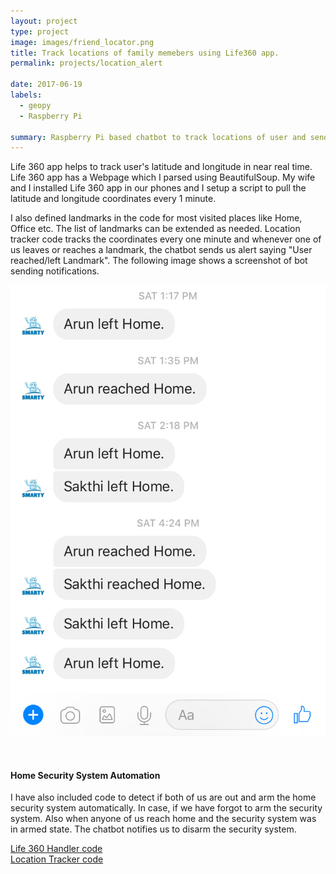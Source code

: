 ```yaml
---
layout: project
type: project
image: images/friend_locator.png
title: Track locations of family memebers using Life360 app.
permalink: projects/location_alert

date: 2017-06-19
labels:
  - geopy
  - Raspberry Pi

summary: Raspberry Pi based chatbot to track locations of user and send alerts FB Messenger
---
```

Life 360 app helps to track user's latitude and longitude in near real time. Life 360 app has a Webpage which I parsed using BeautifulSoup. My wife and I installed Life 360 app in our phones and I setup a script to pull the latitude and longitude coordinates every 1 minute.

I also defined landmarks in the code for most visited places like Home, Office etc. The list of landmarks can be extended as needed. Location tracker code tracks the coordinates every one minute and whenever one of us leaves or reaches a landmark, the chatbot sends us alert saying "User reached/left Landmark". The following image shows a screenshot of bot sending notifications.
<p align='center'><img class="ui medium center rounded image" src="../images/location_alert.png"></p><br/>

#### Home Security System Automation
I have also included code to detect if both of us are out and arm the home security system automatically. In case, if we have forgot to arm the security system. Also when anyone of us reach home and the security system was in armed state. The chatbot notifies us to disarm the security system.

[Life 360 Handler code](https://github.com/arunn314/smartybot/blob/master/life360_handler.py)<br/>
[Location Tracker code](https://github.com/arunn314/smartybot/blob/master/location_server.py)<br/>

